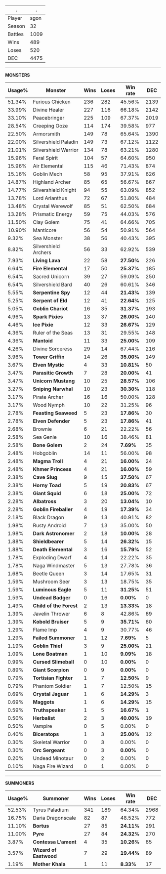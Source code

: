 .|.
|-|-
Player|sgon
Season|32
Battles|1009
Wins|489
Loses|520
DEC|4475

---
**MONSTERS**

Usage%|Monster|Wins|Loses|Win rate|DEC|
-|-|-|-|-|-|
51.34%|Furious Chicken|236|282|45.56%|2139|
33.99%|Divine Healer|227|116|66.18%|2142|
33.10%|Peacebringer|225|109|67.37%|2019|
28.54%|Creeping Ooze|114|174|39.58%|977|
22.50%|Armorsmith|149|78|65.64%|1390|
22.00%|Silvershield Paladin|149|73|67.12%|1122|
21.01%|Silvershield Warrior|134|78|63.21%|1280|
15.96%|Feral Spirit|104|57|64.60%|950|
15.96%|Air Elemental|115|46|71.43%|874|
15.16%|Goblin Mech|58|95|37.91%|626|
14.87%|Highland Archer|85|65|56.67%|867|
14.77%|Silvershield Knight|94|55|63.09%|852|
13.78%|Lord Arianthus|72|67|51.80%|484|
13.48%|Crystal Werewolf|85|51|62.50%|684|
13.28%|Prismatic Energy|59|75|44.03%|576|
11.50%|Clay Golem|75|41|64.66%|705|
10.90%|Manticore|56|54|50.91%|564|
9.32%|Sea Monster|38|56|40.43%|395|
8.82%|Silvershield Archers|56|33|62.92%|539|
7.93%|**Living Lava**|22|58|**27.50%**|226|
6.64%|**Fire Elemental**|17|50|**25.37%**|185|
6.54%|Sacred Unicorn|39|27|59.09%|250|
6.54%|Silvershield Bard|40|26|60.61%|346|
5.55%|**Serpentine Spy**|12|44|**21.43%**|139|
5.25%|**Serpent of Eld**|12|41|**22.64%**|125|
5.05%|**Goblin Chariot**|16|35|**31.37%**|193|
4.96%|**Spark Pixies**|13|37|**26.00%**|140|
4.46%|**Ice Pixie**|12|33|**26.67%**|129|
4.36%|Ruler of the Seas|13|31|29.55%|148|
4.36%|**Mantoid**|11|33|**25.00%**|109|
4.26%|Divine Sorceress|29|14|67.44%|216|
3.96%|**Tower Griffin**|14|26|**35.00%**|149|
3.67%|**Elven Mystic**|4|33|**10.81%**|50|
3.47%|**Parasitic Growth**|7|28|**20.00%**|41|
3.47%|**Unicorn Mustang**|10|25|**28.57%**|106|
3.27%|**Sniping Narwhal**|10|23|**30.30%**|118|
3.17%|Pirate Archer|16|16|50.00%|128|
3.17%|Wood Nymph|10|22|31.25%|96|
2.78%|**Feasting Seaweed**|5|23|**17.86%**|30|
2.78%|**Elven Defender**|5|23|**17.86%**|41|
2.68%|Brownie|6|21|22.22%|56|
2.58%|Sea Genie|10|16|38.46%|81|
2.58%|**Bone Golem**|2|24|**7.69%**|35|
2.48%|Hobgoblin|14|11|56.00%|98|
2.48%|**Magma Troll**|4|21|**16.00%**|24|
2.48%|**Khmer Princess**|4|21|**16.00%**|59|
2.38%|**Cave Slug**|9|15|**37.50%**|67|
2.38%|**Horny Toad**|5|19|**20.83%**|67|
2.38%|**Giant Squid**|6|18|**25.00%**|72|
2.28%|**Albatross**|3|20|**13.04%**|10|
2.28%|**Goblin Fireballer**|4|19|**17.39%**|34|
2.18%|Black Dragon|9|13|40.91%|82|
1.98%|Rusty Android|7|13|35.00%|50|
1.98%|**Dark Astronomer**|2|18|**10.00%**|28|
1.88%|**Shieldbearer**|5|14|**26.32%**|15|
1.88%|**Death Elemental**|3|16|**15.79%**|52|
1.78%|Exploding Dwarf|4|14|22.22%|35|
1.78%|Naga Windmaster|5|13|27.78%|36|
1.68%|Beetle Queen|3|14|17.65%|31|
1.59%|Mushroom Seer|3|13|18.75%|35|
1.59%|**Luminous Eagle**|5|11|**31.25%**|51|
1.59%|**Undead Badger**|0|16|**0.00%**|0|
1.49%|**Child of the Forest**|2|13|**13.33%**|18|
1.39%|Javelin Thrower|6|8|42.86%|69|
1.39%|**Kobold Bruiser**|5|9|**35.71%**|60|
1.29%|Flame Imp|4|9|30.77%|46|
1.29%|**Failed Summoner**|1|12|**7.69%**|5|
1.19%|**Goblin Thief**|3|9|**25.00%**|21|
1.09%|**Lone Boatman**|1|10|**9.09%**|18|
0.99%|**Cursed Slimeball**|0|10|**0.00%**|0|
0.89%|**Giant Scorpion**|0|9|**0.00%**|0|
0.79%|**Tortisian Fighter**|1|7|**12.50%**|9|
0.79%|Phantom Soldier|1|7|12.50%|15|
0.69%|**Crystal Jaguar**|1|6|**14.29%**|3|
0.69%|**Maggots**|1|6|**14.29%**|15|
0.59%|**Truthspeaker**|1|5|**16.67%**|1|
0.50%|**Herbalist**|2|3|**40.00%**|19|
0.50%|Vampire|0|5|0.00%|0|
0.40%|**Biceratops**|1|3|**25.00%**|12|
0.30%|Skeletal Warrior|0|3|0.00%|0|
0.30%|**Orc Sergeant**|0|3|**0.00%**|0|
0.20%|Undead Minotaur|0|2|0.00%|0|
0.10%|Naga Fire Wizard|0|1|0.00%|0|

---
**SUMMONERS**

Usage%|Summoner|Wins|Loses|Win rate|DEC|
-|-|-|-|-|-|
52.53%|Tyrus Paladium|341|189|64.34%|2968|
16.75%|Daria Dragonscale|82|87|48.52%|772|
11.10%|**Bortus**|27|85|**24.11%**|291|
11.00%|**Pyre**|27|84|**24.32%**|270|
3.87%|**Contessa L'ament**|4|35|**10.26%**|65|
3.57%|**Wizard of Eastwood**|7|29|**19.44%**|89|
1.19%|**Mother Khala**|1|11|**8.33%**|17|
